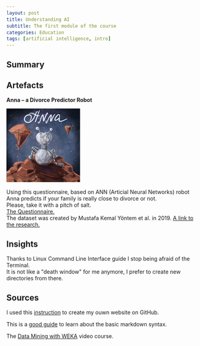```yaml
---
layout: post
title: Understanding AI
subtitle: The first module of the course
categories: Education
tags: [artificial intelligence, intro]
---
```


## Summary

## Artefacts

**Anna – a Divorce Predictor Robot**

   ![Anna](/assets/images/banners/Anna.jpg)

<p> Using this questionnaire, based on ANN (Articial Neural Networks) robot Anna predicts if your family is really close to divorce or not.<br>
Please, take it with a pitch of salt.<br> 
<a href="https://github.com/Vasilisalook/vasilisalook.github.io/blob/main/Questions%20Sheet%20for%20AI%20Divorce%20evaluate.docx" target="_blank">The Questionnaire.</a><br> 
The dataset was created by Mustafa Kemal Yöntem et al. in 2019.
<a href="https://www.researchgate.net/publication/334170931_DIVORCE_PREDICTION_USING_CORRELATION_BASED_FEATURE_SELECTION_AND_ARTIFICIAL_NEURAL_NETWORKS" target="_blank">A link to the research.</a></p>

## Insights

<p>Thanks to Linux Command Line Interface guide I stop being afraid of the Terminal.<br>
It is not like a "death window" for me anymore, I prefer to create new directories from there.</p>

## Sources

I used this [instruction](https://www.youtube.com/watch?v=TRIys0HLJuU) to create my ouwn website on GitHub.

This is a [good guide](https://www.markdownguide.org/basic-syntax/) to learn about the basic markdown syntax.

The [Data Mining with WEKA](https://youtu.be/LcHw2ph6bss) video course.
